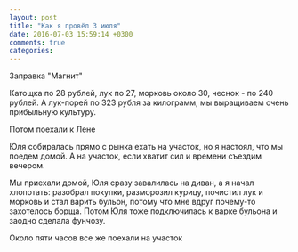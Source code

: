 ```yaml
---
layout: post
title: "Как я провёл 3 июля"
date: 2016-07-03 15:59:14 +0300
comments: true
categories: 
---
```

Заправка
"Магнит"

Катощка по 28 рублей, лук по 27, морковь около 30, чеснок - по 240 рублей. А лук-порей по 323 рубля за килограмм, мы выращиваем очень прибыльную культуру.

Потом поехали к Лене

Юля собиралась прямо с рынка ехать на участок, но я настоял, что мы поедем домой. А на участок, если хватит сил и времени съездим вечером.

Мы приехали домой, Юля сразу завалилась на диван, а я начал хлопотать: разобрал покупки, разморозил курицу, почистил лук и морковь и стал варить бульон, потому что мне вдруг почему-то захотелось борща. Потом Юля тоже подключилась к варке бульона и заодно сделала фунчозу.

Около пяти часов все же поехали на участок